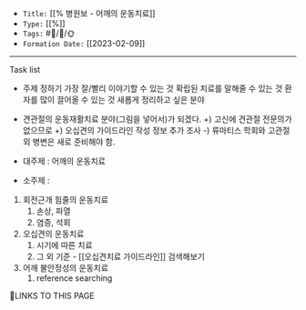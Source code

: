 
-   `Title:` [[% 병원보 - 어깨의 운동치료]]
-   `Type:` [[%]]
-   `Tags:` #🧠️/📝️/🌞️ 
-   `Formation Date:` [[2023-02-09]]
---
Task list
- 주제 정하기
	가장 잘/빨리 이야기할 수 있는 것
	확립된 치료를 말해줄 수 있는 것
	환자를 많이 끌어올 수 있는 것
	새롭게 정리하고 싶은 분야

- 견관절의 운동재활치료 분야(그림을 넣어서)가 되겠다.
	+) 고신에 견관절 전문의가 없으므로
	+) 오십견의 가이드라인 작성 정보 추가 조사
	-) 류마티스 학회와 고관절외 병변은 새로 준비해야 함.

- 대주제 :  어깨의 운동치료 
- 소주제 : 
 1. 회전근개 힘줄의 운동치료
	 1. 손상, 파열
	 2. 염증, 석회
 2. 오십견의 운동치료
	 1. 시기에 따른 치료
	 2. 그 외 기준 - [[오십견치료 가이드라인]] 검색해보기
 3. 어깨 불안정성의 운동치료
	 1. reference searching





🔗LINKS TO THIS PAGE